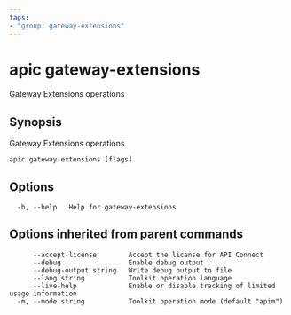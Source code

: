 ```yaml
---
tags:
- "group: gateway-extensions"
---
```

# apic gateway-extensions

Gateway Extensions operations

## Synopsis

Gateway Extensions operations

```
apic gateway-extensions [flags]
```


## Options

```
  -h, --help   Help for gateway-extensions
```

## Options inherited from parent commands

```
      --accept-license        Accept the license for API Connect
      --debug                 Enable debug output
      --debug-output string   Write debug output to file
      --lang string           Toolkit operation language
      --live-help             Enable or disable tracking of limited usage information
  -m, --mode string           Toolkit operation mode (default "apim")
```
